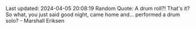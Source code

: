Last updated: 2024-04-05 20:08:19
Random Quote: A drum roll?! That's it? So what, you just said good night, came home and... performed a drum solo? - Marshall Eriksen